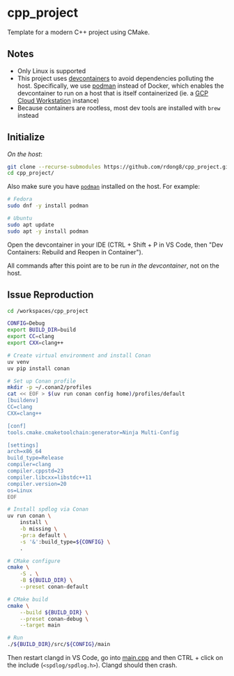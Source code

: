 # cpp_project

Template for a modern C++ project using CMake.

## Notes

- Only Linux is supported
- This project uses [devcontainers](https://containers.dev/) to avoid dependencies polluting the host. Specifically, we use [podman](https://podman.io/) instead of Docker, which enables the devcontainer to run on a host that is itself containerized (ie. a [GCP Cloud Workstation](https://cloud.google.com/workstations?hl=en) instance)
- Because containers are rootless, most dev tools are installed with `brew` instead

## Initialize

*On the host*:

```bash
git clone --recurse-submodules https://github.com/rdong8/cpp_project.git
cd cpp_project/
```

Also make sure you have [`podman`](https://podman.io/docs/installation#installing-on-linux) installed on the host. For example:

```bash
# Fedora
sudo dnf -y install podman

# Ubuntu
sudo apt update
sudo apt -y install podman
```

Open the devcontainer in your IDE (CTRL + Shift + P in VS Code, then "Dev Containers: Rebuild and Reopen in Container").

All commands after this point are to be run *in the devcontainer*, not on the host.

## Issue Reproduction

```bash
cd /workspaces/cpp_project

CONFIG=Debug
export BUILD_DIR=build
export CC=clang
export CXX=clang++

# Create virtual environment and install Conan
uv venv
uv pip install conan

# Set up Conan profile
mkdir -p ~/.conan2/profiles
cat << EOF > $(uv run conan config home)/profiles/default
[buildenv]
CC=clang
CXX=clang++

[conf]
tools.cmake.cmaketoolchain:generator=Ninja Multi-Config

[settings]
arch=x86_64
build_type=Release
compiler=clang
compiler.cppstd=23
compiler.libcxx=libstdc++11
compiler.version=20
os=Linux
EOF

# Install spdlog via Conan
uv run conan \
    install \
    -b missing \
    -pr:a default \
    -s '&':build_type=${CONFIG} \
    .

# CMake configure
cmake \
    -S . \
    -B ${BUILD_DIR} \
    --preset conan-default

# CMake build
cmake \
    --build ${BUILD_DIR} \
    --preset conan-debug \
    --target main

# Run
./${BUILD_DIR}/src/${CONFIG}/main
```

Then restart clangd in VS Code, go into [main.cpp](src/main.cpp) and then CTRL + click on the include (`<spdlog/spdlog.h>`). Clangd should then crash.
